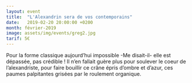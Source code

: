 ```yaml
---
layout: event
title:  "L'Alexandrin sera de vos contemporains"
date:   2019-02-20 20:00:00 +0200
month: février-2019
image: assets/img/events/greg2.jpg
tarif: 5€
---
```


Pour la forme classique aujourd’hui impossible -Me disait-il- elle est dépassée, pas crédible ! Il n’en fallait guère plus pour soulever le coeur de l’alexandriste, pour faire bouillir ce crâne épris d’ombre et d’azur, ces paumes palpitantes grisées par le roulement organique.
